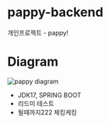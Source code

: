 # pappy-backend
개인프로젝트 - pappy! 


# Diagram 
![pappy diagram](https://github.com/user-attachments/assets/11e485a0-454d-4178-b7ba-19fb5c004709)


- JDK17, SPRING BOOT
- 리드미 테스트
- 될때까지222
체킹케킹

